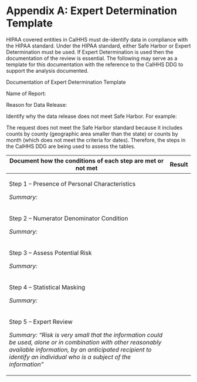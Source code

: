 # Appendix A: Expert Determination Template

HIPAA covered entities in CalHHS must de-identify data in compliance with the HIPAA standard. Under the HIPAA standard, either Safe Harbor or Expert Determination must be used. If Expert Determination is used then the documentation of the review is essential. The following may serve as a template for this documentation with the reference to the CalHHS DDG to support the analysis documented.

Documentation of Expert Determination Template

Name of Report:

Reason for Data Release:

Identify why the data release does not meet Safe Harbor.  For example:

The request does not meet the Safe Harbor standard because it includes counts by county (geographic area smaller than the state) or counts by month (which does not meet the criteria for dates). Therefore, the steps in the CalHHS DDG are being used to assess the tables.

<table data-full-width="true"><thead><tr><th>Document how the conditions of each step are met or not met</th><th>Result</th></tr></thead><tbody><tr><td><p>Step 1 – Presence of Personal Characteristics</p><p><em>Summary:</em> </p><p> </p></td><td> </td></tr><tr><td><p>Step 2 – Numerator Denominator Condition</p><p><em>Summary:</em> </p><p> </p></td><td> </td></tr><tr><td><p>Step 3 – Assess Potential Risk</p><p><em>Summary:</em> </p><p> </p></td><td> </td></tr><tr><td><p>Step 4 – Statistical Masking</p><p><em>Summary:</em> </p><p> </p></td><td> </td></tr><tr><td><p>Step 5 – Expert Review</p><p><em>Summary: “Risk is very small that the information could be used, alone or in combination with other reasonably available information, by an anticipated recipient to identify an individual who is a subject of the information”</em></p></td><td> </td></tr></tbody></table>
